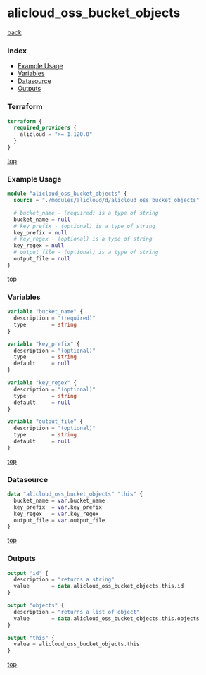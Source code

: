 # alicloud_oss_bucket_objects

[back](../alicloud.md)

### Index

- [Example Usage](#example-usage)
- [Variables](#variables)
- [Datasource](#datasource)
- [Outputs](#outputs)

### Terraform

```terraform
terraform {
  required_providers {
    alicloud = ">= 1.120.0"
  }
}
```

[top](#index)

### Example Usage

```terraform
module "alicloud_oss_bucket_objects" {
  source = "./modules/alicloud/d/alicloud_oss_bucket_objects"

  # bucket_name - (required) is a type of string
  bucket_name = null
  # key_prefix - (optional) is a type of string
  key_prefix = null
  # key_regex - (optional) is a type of string
  key_regex = null
  # output_file - (optional) is a type of string
  output_file = null
}
```

[top](#index)

### Variables

```terraform
variable "bucket_name" {
  description = "(required)"
  type        = string
}

variable "key_prefix" {
  description = "(optional)"
  type        = string
  default     = null
}

variable "key_regex" {
  description = "(optional)"
  type        = string
  default     = null
}

variable "output_file" {
  description = "(optional)"
  type        = string
  default     = null
}
```

[top](#index)

### Datasource

```terraform
data "alicloud_oss_bucket_objects" "this" {
  bucket_name = var.bucket_name
  key_prefix  = var.key_prefix
  key_regex   = var.key_regex
  output_file = var.output_file
}
```

[top](#index)

### Outputs

```terraform
output "id" {
  description = "returns a string"
  value       = data.alicloud_oss_bucket_objects.this.id
}

output "objects" {
  description = "returns a list of object"
  value       = data.alicloud_oss_bucket_objects.this.objects
}

output "this" {
  value = alicloud_oss_bucket_objects.this
}
```

[top](#index)